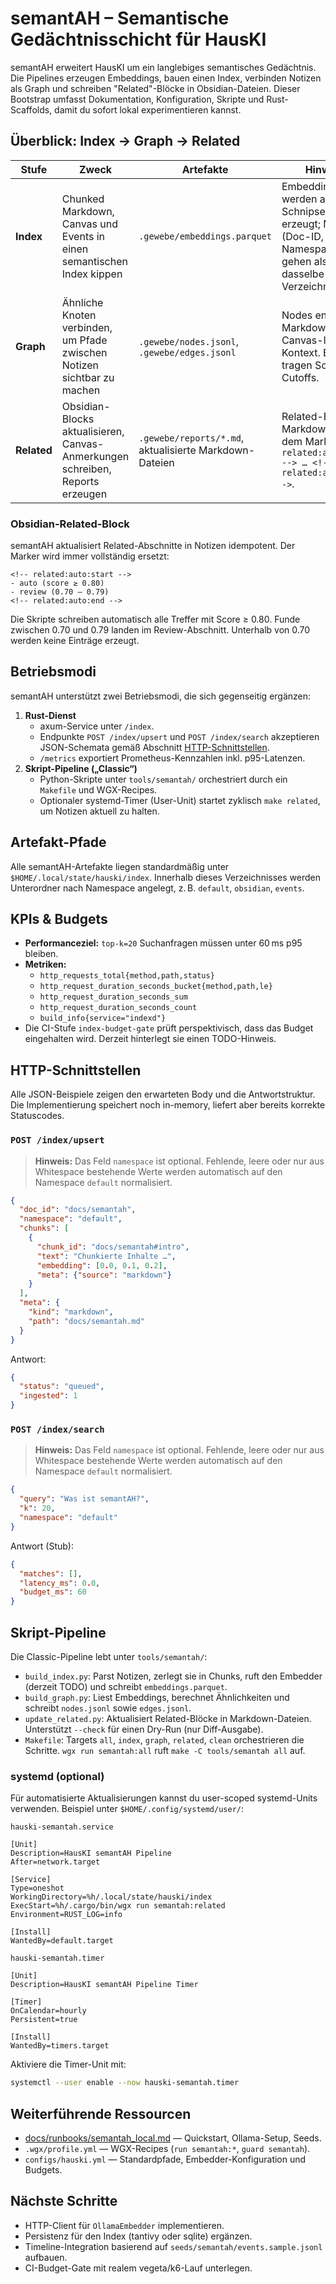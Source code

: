 # semantAH – Semantische Gedächtnisschicht für HausKI

semantAH erweitert HausKI um ein langlebiges semantisches Gedächtnis. Die Pipelines erzeugen Embeddings, bauen einen Index, verbinden Notizen als Graph und schreiben "Related"-Blöcke in Obsidian-Dateien. Dieser Bootstrap umfasst Dokumentation, Konfiguration, Skripte und Rust-Scaffolds, damit du sofort lokal experimentieren kannst.

## Überblick: Index → Graph → Related

| Stufe | Zweck | Artefakte | Hinweise |
|-------|-------|-----------|----------|
| **Index** | Chunked Markdown, Canvas und Events in einen semantischen Index kippen | `.gewebe/embeddings.parquet` | Embeddings werden aus Text-Schnipseln erzeugt; Metadaten (Doc-ID, Namespace) gehen als JSON in dasselbe Verzeichnis. |
| **Graph** | Ähnliche Knoten verbinden, um Pfade zwischen Notizen sichtbar zu machen | `.gewebe/nodes.jsonl`, `.gewebe/edges.jsonl` | Nodes enthalten Markdown- und Canvas-IDs samt Kontext. Edges tragen Scores und Cutoffs. |
| **Related** | Obsidian-Blocks aktualisieren, Canvas-Anmerkungen schreiben, Reports erzeugen | `.gewebe/reports/*.md`, aktualisierte Markdown-Dateien | Related-Blöcke in Markdown folgen dem Marker `<!-- related:auto:start --> … <!-- related:auto:end -->`. |

### Obsidian-Related-Block

semantAH aktualisiert Related-Abschnitte in Notizen idempotent. Der Marker wird immer vollständig ersetzt:

```
<!-- related:auto:start -->
- auto (score ≥ 0.80)
- review (0.70 – 0.79)
<!-- related:auto:end -->
```

Die Skripte schreiben automatisch alle Treffer mit Score ≥ 0.80. Funde zwischen 0.70 und 0.79 landen im Review-Abschnitt. Unterhalb von 0.70 werden keine Einträge erzeugt.

## Betriebsmodi

semantAH unterstützt zwei Betriebsmodi, die sich gegenseitig ergänzen:

1. **Rust-Dienst**
   - axum-Service unter `/index`.
   - Endpunkte `POST /index/upsert` und `POST /index/search` akzeptieren JSON-Schemata gemäß Abschnitt [HTTP-Schnittstellen](#http-schnittstellen).
   - `/metrics` exportiert Prometheus-Kennzahlen inkl. p95-Latenzen.
2. **Skript-Pipeline („Classic“)**
   - Python-Skripte unter `tools/semantah/` orchestriert durch ein `Makefile` und WGX-Recipes.
   - Optionaler systemd-Timer (User-Unit) startet zyklisch `make related`, um Notizen aktuell zu halten.

## Artefakt-Pfade

Alle semantAH-Artefakte liegen standardmäßig unter `$HOME/.local/state/hauski/index`. Innerhalb dieses Verzeichnisses werden Unterordner nach Namespace angelegt, z. B. `default`, `obsidian`, `events`.

## KPIs & Budgets

- **Performanceziel:** `top-k=20` Suchanfragen müssen unter 60 ms p95 bleiben.
- **Metriken:**
  - `http_requests_total{method,path,status}`
  - `http_request_duration_seconds_bucket{method,path,le}`
  - `http_request_duration_seconds_sum`
  - `http_request_duration_seconds_count`
  - `build_info{service="indexd"}`
- Die CI-Stufe `index-budget-gate` prüft perspektivisch, dass das Budget eingehalten wird. Derzeit hinterlegt sie einen TODO-Hinweis.

## HTTP-Schnittstellen

Alle JSON-Beispiele zeigen den erwarteten Body und die Antwortstruktur. Die Implementierung speichert noch in-memory, liefert aber bereits korrekte Statuscodes.

### `POST /index/upsert`

> **Hinweis:** Das Feld `namespace` ist optional. Fehlende, leere oder nur aus Whitespace bestehende Werte werden automatisch auf
> den Namespace `default` normalisiert.

```json
{
  "doc_id": "docs/semantah",
  "namespace": "default",
  "chunks": [
    {
      "chunk_id": "docs/semantah#intro",
      "text": "Chunkierte Inhalte …",
      "embedding": [0.0, 0.1, 0.2],
      "meta": {"source": "markdown"}
    }
  ],
  "meta": {
    "kind": "markdown",
    "path": "docs/semantah.md"
  }
}
```

Antwort:

```json
{
  "status": "queued",
  "ingested": 1
}
```

### `POST /index/search`

> **Hinweis:** Das Feld `namespace` ist optional. Fehlende, leere oder nur aus Whitespace bestehende Werte werden automatisch auf
> den Namespace `default` normalisiert.

```json
{
  "query": "Was ist semantAH?",
  "k": 20,
  "namespace": "default"
}
```

Antwort (Stub):

```json
{
  "matches": [],
  "latency_ms": 0.0,
  "budget_ms": 60
}
```

## Skript-Pipeline

Die Classic-Pipeline lebt unter `tools/semantah/`:

- `build_index.py`: Parst Notizen, zerlegt sie in Chunks, ruft den Embedder (derzeit TODO) und schreibt `embeddings.parquet`.
- `build_graph.py`: Liest Embeddings, berechnet Ähnlichkeiten und schreibt `nodes.jsonl` sowie `edges.jsonl`.
- `update_related.py`: Aktualisiert Related-Blöcke in Markdown-Dateien. Unterstützt `--check` für einen Dry-Run (nur Diff-Ausgabe).
- `Makefile`: Targets `all`, `index`, `graph`, `related`, `clean` orchestrieren die Schritte. `wgx run semantah:all` ruft `make -C tools/semantah all` auf.

### systemd (optional)

Für automatisierte Aktualisierungen kannst du user-scoped systemd-Units verwenden. Beispiel unter `$HOME/.config/systemd/user/`:

`hauski-semantah.service`
```
[Unit]
Description=HausKI semantAH Pipeline
After=network.target

[Service]
Type=oneshot
WorkingDirectory=%h/.local/state/hauski/index
ExecStart=%h/.cargo/bin/wgx run semantah:related
Environment=RUST_LOG=info

[Install]
WantedBy=default.target
```

`hauski-semantah.timer`
```
[Unit]
Description=HausKI semantAH Pipeline Timer

[Timer]
OnCalendar=hourly
Persistent=true

[Install]
WantedBy=timers.target
```

Aktiviere die Timer-Unit mit:

```bash
systemctl --user enable --now hauski-semantah.timer
```

## Weiterführende Ressourcen

- [docs/runbooks/semantah_local.md](runbooks/semantah_local.md) — Quickstart, Ollama-Setup, Seeds.
- `.wgx/profile.yml` — WGX-Recipes (`run semantah:*`, `guard semantah`).
- `configs/hauski.yml` — Standardpfade, Embedder-Konfiguration und Budgets.

## Nächste Schritte

- HTTP-Client für `OllamaEmbedder` implementieren.
- Persistenz für den Index (tantivy oder sqlite) ergänzen.
- Timeline-Integration basierend auf `seeds/semantah/events.sample.jsonl` aufbauen.
- CI-Budget-Gate mit realem vegeta/k6-Lauf unterlegen.

